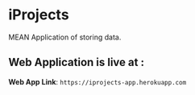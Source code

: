 # iProjects
MEAN Application of storing data.

## Web Application is live at :

**Web App Link**: `https://iprojects-app.herokuapp.com`

